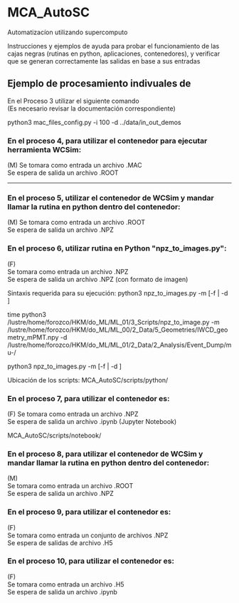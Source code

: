 # MCA_AutoSC
Automatizacíon utilizando supercomputo

Instrucciones y ejemplos de ayuda para probar el funcionamiento de las cajas negras (rutinas en python, aplicaciones, contenedores), y verificar que se generan correctamente las salidas en base a sus entradas



## Ejemplo de procesamiento indivuales de 

En el Proceso 3 utilizar el siguiente comando  
(Es necesario revisar la documentación correspondiente)  

python3 mac_files_config.py -i 100 -d ../data/in_out_demos  


### En el proceso 4, para utilizar el contenedor para ejecutar herramienta WCSim:
(M)
Se tomara como entrada un archivo .MAC  
Se espera de salida un archivo .ROOT  

---  

### En el proceso 5, utilizar el contenedor de WCSim y mandar llamar la rutina en python dentro del contenedor:
(M) 
Se tomara como entrada un archivo .ROOT  
Se espera de salida un archivo .NPZ  



### En el proceso 6, utilizar rutina en Python "npz_to_images.py":
(F)  
Se tomara como entrada un archivo .NPZ  
Se espera de salida un archivo .NPZ  (con formato de imagen)  

Sintaxis requerida para su ejecución:
   python3 npz_to_images.py -m <geometry-file-npy> [-f <target-npz-file> | -d <target-directory with npz files>]

time python3 /lustre/home/forozco/HKM/do_ML/ML_01/3_Scripts/npz_to_image.py -m /lustre/home/forozco/HKM/do_ML/ML_00/2_Data/5_Geometries/IWCD_geometry_mPMT.npy -d /lustre/home/forozco/HKM/do_ML/ML_01/2_Data/2_Analysis/Event_Dump/mu-/
  
python3 npz_to_images.py -m <geometry-file-npy> [-f <target-npz-file> | -d <target-directory with npz files>]
  
  
Ubicación de los scripts:  MCA_AutoSC/scripts/python/  


### En el proceso 7, para utilizar el contenedor es:  
(F) 
Se tomara como entrada un archivo .NPZ  
Se espera de salida un archivo .ipynb  (Jupyter Notebook)  

MCA_AutoSC/scripts/notebook/  


### En el proceso 8, para utilizar el contenedor de WCSim y mandar llamar la rutina en python dentro del contenedor:  
(M)  
Se tomara como entrada un archivo .ROOT  
Se espera de salida un archivo .NPZ  


### En el proceso 9, para utilizar el contenedor es:  
(F)  
Se tomara como entrada un conjunto de archivos .NPZ  
Se espera de salidas de archivo .H5  


### En el proceso 10, para utilizar el contenedor es:  
(F)  
Se tomara como entrada un archivo .H5  
Se espera de salida un archivo .ipynb  
